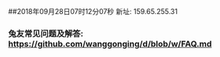##2018年09月28日07时12分07秒 新址: 159.65.255.31
### 兔友常见问题及解答: https://github.com/wanggonging/d/blob/w/FAQ.md

